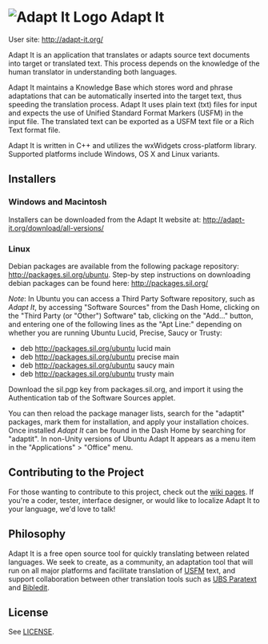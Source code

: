 # ![Adapt It Logo](https://github.com/adapt-it/adaptit/blob/master/res/32x32/adaptit.png) Adapt It
User site: http://adapt-it.org/

Adapt It is an application that translates or adapts source text documents into target or translated text. This process depends on the knowledge of the human translator in understanding both languages. 

Adapt It maintains a Knowledge Base which stores word and phrase adaptations that can be automatically inserted into the target text, thus speeding the translation process. Adapt It uses plain text (txt) files for input and expects the use of Unified Standard Format Markers (USFM) in the input file. The translated text can be exported as a USFM text file or a Rich Text format file.

Adapt It is written in C++ and utilizes the wxWidgets cross-platform library. Supported platforms include Windows, OS X and Linux variants.

## Installers

### Windows and Macintosh

Installers can be downloaded from the Adapt It website at: http://adapt-it.org/download/all-versions/

### Linux

Debian packages are available from the following package repository: http://packages.sil.org/ubuntu. Step-by step instructions on downloading debian packages can be found here: http://packages.sil.org/

*Note*: In Ubuntu you can access a Third Party Software repository, such as _Adapt It_, by accessing "Software Sources" from the Dash Home, clicking on the "Third Party (or "Other") Software" tab, clicking on the "Add..." button, and entering one of the following lines as the "Apt Line:" depending on whether you are running Ubuntu Lucid, Precise, Saucy or Trusty:

 * deb http://packages.sil.org/ubuntu lucid main
 * deb http://packages.sil.org/ubuntu precise main
 * deb http://packages.sil.org/ubuntu saucy main
 * deb http://packages.sil.org/ubuntu trusty main

Download the sil.pgp key from packages.sil.org, and import it using the Authentication tab of the Software Sources applet.

You can then reload the package manager lists, search for the "adaptit" packages, mark them for installation, and apply your installation choices. Once installed _Adapt It_ can be found in the Dash Home by searching for "adaptit". In non-Unity versions of Ubuntu Adapt It appears as a menu item in the "Applications" > "Office" menu.

## Contributing to the Project

For those wanting to contribute to this project, check out the [wiki pages](https://github.com/adapt-it/adaptit/wiki). If you're a coder, tester, interface designer, or would like to localize Adapt It to your language, we'd love to talk!

## Philosophy

Adapt It is a free open source tool for quickly translating between related languages. We seek to create, as a community, an adaptation tool that will run on all major platforms and facilitate translation of [USFM](http://paratext.ubs-translations.org/about/usfm) text, and support collaboration between other translation tools such as [UBS Paratext](http://paratext.ubs-translations.org/) and [Bibledit](https://sites.google.com/site/bibledit/).

## License

See [LICENSE](https://github.com/adapt-it/adaptit/blob/master/license/LICENSING.txt).
